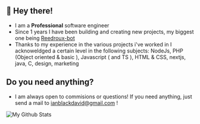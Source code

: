 ## 👋 Hey there!

- I am a **Professional**  software engineer
- Since 1 years I have been building and creating new projects, my biggest one being [Reedroux-bot](https://reedrouxmusic.vercel.app/)
- Thanks to my experience in the various projects i've worked in I acknoweldged a certain level in the following subjects: NodeJs, PHP (Object oriented & basic ), Javascript ( and TS ), HTML & CSS, nextjs, java, C, design, marketing

## Do you need anything?
- I am always open to commisions or questions! If you need anything, just send a mail to ianblackdavid@gmail.com !

<img alt="My Github Stats" src="https://github-readme-stats.vercel.app/api?username=dawgcodes&show_icons=true&hide_border=true&theme=tokyonight&count_private=true&hide=stars" />



